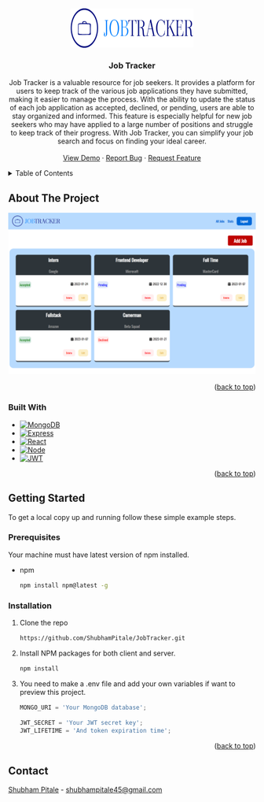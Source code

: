 <a name="readme-top"></a>

<!--
*** I'm using markdown "reference style" links for readability.
*** Reference links are enclosed in brackets [ ] instead of parentheses ( ).
*** See the bottom of this document for the declaration of the reference variables
*** for contributors-url, forks-url, etc. This is an optional, concise syntax you may use.
*** https://www.markdownguide.org/basic-syntax/#reference-style-links
-->

<!-- PROJECT LOGO -->
<br />
<div align="center">
  <a href="https://github.com/ShubhamPitale/JobTracker">
    <img src="images/logo.png" alt="Logo" width="250" height="80">
  </a>

<h3 align="center">Job Tracker</h3>

  <p align="center">
    Job Tracker is a valuable resource for job seekers. It provides a platform for users to keep track of the various job applications they have submitted, making it easier to manage the process. With the ability to update the status of each job application as accepted, declined, or pending, users are able to stay organized and informed. This feature is especially helpful for new job seekers who may have applied to a large number of positions and struggle to keep track of their progress. With Job Tracker, you can simplify your job search and focus on finding your ideal career.
    <br />
    <br />
    <a href="https://calm-pink-beaver-sock.cyclic.app">View Demo</a>
    ·
    <a href="https://github.com/ShubhamPitale/JobTracker/issues">Report Bug</a>
    ·
    <a href="https://github.com/ShubhamPitale/JobTracker/issues">Request Feature</a>
  </p>
</div>

<!-- TABLE OF CONTENTS -->
<details>
  <summary>Table of Contents</summary>
  <ol>
    <li>
      <a href="#about-the-project">About The Project</a>
      <ul>
        <li><a href="#built-with">Built With</a></li>
      </ul>
    </li>
    <li>
      <a href="#getting-started">Getting Started</a>
      <ul>
        <li><a href="#prerequisites">Prerequisites</a></li>
        <li><a href="#installation">Installation</a></li>
      </ul>
    </li>
    <li><a href="#contact">Contact</a></li>
  </ol>
</details>

<!-- ABOUT THE PROJECT -->

## About The Project

[![Product Name Screen Shot][product-screenshot]](https://calm-pink-beaver-sock.cyclic.app)

<p align="right">(<a href="#readme-top">back to top</a>)</p>

### Built With

- [![MongoDB][mongodb.com]][mongodb-url]
- [![Express][express.com]][express-url]
- [![React][react.js]][react-url]
- [![Node][node.com]][node-url]
- [![JWT][jwt.com]][jwt-url]

<p align="right">(<a href="#readme-top">back to top</a>)</p>

<!-- GETTING STARTED -->

## Getting Started

To get a local copy up and running follow these simple example steps.

### Prerequisites

Your machine must have latest version of npm installed.

- npm
  ```sh
  npm install npm@latest -g
  ```

### Installation

1. Clone the repo
   ```sh
   https://github.com/ShubhamPitale/JobTracker.git
   ```
2. Install NPM packages for both client and server.
   ```sh
   npm install
   ```
3. You need to make a .env file and add your own variables if want to preview this project.
   ```js
   MONGO_URI = 'Your MongoDB database';
   ```
   ```js
   JWT_SECRET = 'Your JWT secret key';
   JWT_LIFETIME = 'And token expiration time';
   ```

<p align="right">(<a href="#readme-top">back to top</a>)</p>

<!-- CONTACT -->

## Contact

[Shubham Pitale](https://www.linkedin.com/in/shubham-pitale-b07692218/) - shubhampitale45@gmail.com

<!-- MARKDOWN LINKS & IMAGES -->
<!-- https://www.markdownguide.org/basic-syntax/#reference-style-links -->

[product-screenshot]: images/screenshot.png
[react.js]: https://img.shields.io/badge/React-20232A?style=for-the-badge&logo=react&logoColor=61DAFB
[react-url]: https://reactjs.org/
[mongodb.com]: https://img.shields.io/badge/MongoDB-%234ea94b.svg?style=for-the-badge&logo=mongodb&logoColor=white
[mongodb-url]: https://www.mongodb.com/
[express.com]: https://img.shields.io/badge/express.js-%23404d59.svg?style=for-the-badge&logo=express&logoColor=%2361DAFB
[express-url]: https://expressjs.com/
[node.com]: https://img.shields.io/badge/node.js-6DA55F?style=for-the-badge&logo=node.js&logoColor=white
[node-url]: https://nodejs.org/en/
[jwt.com]: https://img.shields.io/badge/JWT-black?style=for-the-badge&logo=JSON%20web%20tokens
[jwt-url]: https://jwt.io/
